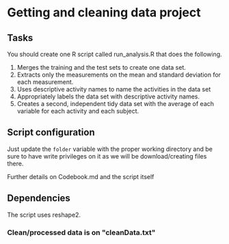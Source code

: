 # Getting and cleaning data project

## Tasks

You should create one R script called run_analysis.R that does the following.

1. Merges the training and the test sets to create one data set.
2. Extracts only the measurements on the mean and standard deviation for each measurement.
3. Uses descriptive activity names to name the activities in the data set
4. Appropriately labels the data set with descriptive activity names.
5. Creates a second, independent tidy data set with the average of each variable for each activity and each subject.

## Script configuration

Just update the ```folder``` variable with the proper working directory and be sure to have write privileges on it as we will be download/creating files there.

Further details on Codebook.md and the script itself

## Dependencies

The script uses reshape2.

### Clean/processed data is on "cleanData.txt"
